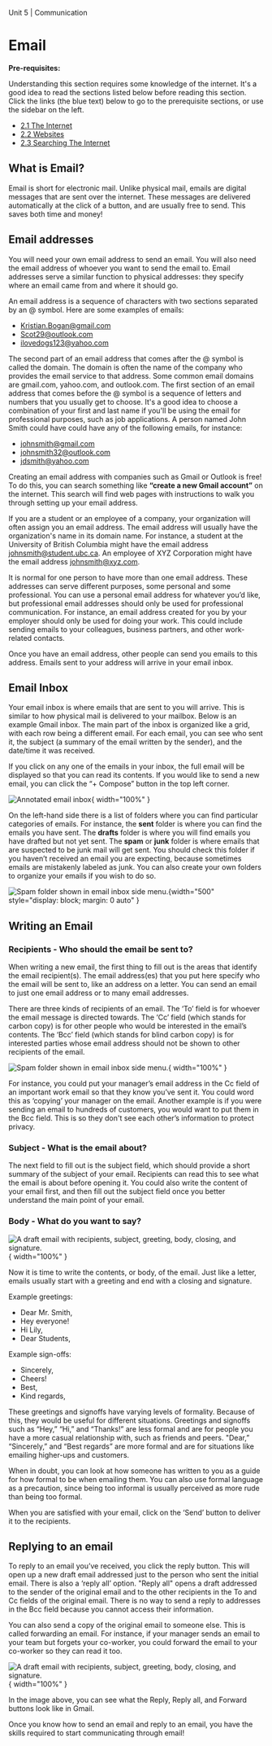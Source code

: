Unit 5 | Communication

# Email

**Pre-requisites:**

Understanding this section requires some knowledge of the internet. It's a good idea to read the sections listed below before reading this section. Click the links (the blue text) below to go to the prerequisite sections, or use the sidebar on the left.

- [2.1 The Internet](../2-apps-and-internet/2.1-the-internet.md)
- [2.2 Websites](../2-apps-and-internet/2.2-websites.md)
- [2.3 Searching The Internet](../2-apps-and-internet/2.3-searching.md)

## What is Email?

Email is short for electronic mail. Unlike physical mail, emails are digital messages that are sent over the internet. These messages are delivered automatically at the click of a button, and are usually free to send. This saves both time and money!

## Email addresses

You will need your own email address to send an email. You will also need the email address of whoever you want to send the email to. Email addresses serve a similar function to physical addresses: they specify where an email came from and where it should go.

An email address is a sequence of characters with two sections separated by an @ symbol. Here are some examples of emails:

- Kristian.Bogan@gmail.com
- Scot29@outlook.com
- ilovedogs123@yahoo.com

The second part of an email address that comes after the @ symbol is called the domain. The domain is often the name of the company who provides the email service to that address. Some common email domains are gmail.com, yahoo.com, and outlook.com. The first section of an email address that comes before the @ symbol is a sequence of letters and numbers that you usually get to choose. It's a good idea to choose a combination of your first and last name if you'll be using the email for professional purposes, such as job applications. A person named John Smith could have could have any of the following emails, for instance:

- johnsmith@gmail.com
- johnsmith32@outlook.com
- jdsmith@yahoo.com

Creating an email address with companies such as Gmail or Outlook is free! To do this, you can search something like **“create a new Gmail account”** on the internet. This search will find web pages with instructions to walk you through setting up your email address.

If you are a student or an employee of a company, your organization will often assign you an email address. The email address will usually have the organization's name in its domain name. For instance, a student at the University of British Columbia might have the email address johnsmith@student.ubc.ca. An employee of XYZ Corporation might have the email address johnsmith@xyz.com.

It is normal for one person to have more than one email address. These addresses can serve different purposes, some personal and some professional. You can use a personal email address for whatever you’d like, but professional email addresses should only be used for professional communication. For instance, an email address created for you by your employer should only be used for doing your work. This could include sending emails to your colleagues, business partners, and other work-related contacts.

Once you have an email address, other people can send you emails to this address. Emails sent to your address will arrive in your email inbox.

## Email Inbox

Your email inbox is where emails that are sent to you will arrive. This is similar to how physical mail is delivered to your mailbox. Below is an example Gmail inbox. The main part of the inbox is organized like a grid, with each row being a different email. For each email, you can see who sent it, the subject (a summary of the email written by the sender), and the date/time it was received.

If you click on any one of the emails in your inbox, the full email will be displayed so that you can read its contents. If you would like to send a new email, you can click the “+ Compose” button in the top left corner.

![Annotated email inbox](/course/5-communication/annotated-email-inbox.png){ width="100%" }

On the left-hand side there is a list of folders where you can find particular categories of emails. For instance, the **sent** folder is where you can find the emails you have sent. The **drafts** folder is where you will find emails you have drafted but not yet sent. The **spam** or **junk** folder is where emails that are suspected to be junk mail will get sent. You should check this folder if you haven’t received an email you are expecting, because sometimes emails are mistakenly labeled as junk. You can also create your own folders to organize your emails if you wish to do so.

![Spam folder shown in email inbox side menu.](/course/5-communication/spam-folder.png){width="500" style="display: block; margin: 0 auto" }

## Writing an Email

### Recipients - Who should the email be sent to?

When writing a new email, the first thing to fill out is the areas that identify the email recipient(s). The email address(es) that you put here specify who the email will be sent to, like an address on a letter. You can send an email to just one email address or to many email addresses.

There are three kinds of recipients of an email. The ‘To’ field is for whoever the email message is directed towards. The ‘Cc’ field (which stands for carbon copy) is for other people who would be interested in the email’s contents. The ‘Bcc’ field (which stands for blind carbon copy) is for interested parties whose email address should not be shown to other recipients of the email.

![Spam folder shown in email inbox side menu.](/course/5-communication/email-recipients.png){ width="100%" }

For instance, you could put your manager’s email address in the Cc field of an important work email so that they know you’ve sent it. You could word this as ‘copying’ your manager on the email. Another example is if you were sending an email to hundreds of customers, you would want to put them in the Bcc field. This is so they don't see each other’s information to protect privacy.

### Subject - What is the email about?

The next field to fill out is the subject field, which should provide a short summary of the subject of your email. Recipients can read this to see what the email is about before opening it. You could also write the content of your email first, and then fill out the subject field once you better understand the main point of your email.

### Body - What do you want to say?

![A draft email with recipients, subject, greeting, body, closing, and signature.](/course/5-communication/email-draft.png){ width="100%" }

Now it is time to write the contents, or body, of the email. Just like a letter, emails usually start with a greeting and end with a closing and signature.

Example greetings:

- Dear Mr. Smith,
- Hey everyone!
- Hi Lily,
- Dear Students,

Example sign-offs:

- Sincerely,
- Cheers!
- Best,
- Kind regards,

These greetings and signoffs have varying levels of formality. Because of this, they would be useful for different situations. Greetings and signoffs such as “Hey,” “Hi,” and “Thanks!” are less formal and are for people you have a more casual relationship with, such as friends and peers. "Dear,” “Sincerely,” and “Best regards” are more formal and are for situations like emailing higher-ups and customers.

When in doubt, you can look at how someone has written to you as a guide for how formal to be when emailing them. You can also use formal language as a precaution, since being too informal is usually perceived as more rude than being too formal.

When you are satisfied with your email, click on the ‘Send’ button to deliver it to the recipients.

## Replying to an email

To reply to an email you’ve received, you click the reply button. This will open up a new draft email addressed just to the person who sent the initial email. There is also a ‘reply all’ option. "Reply all" opens a draft addressed to the sender of the original email and to the other recipients in the To and Cc fields of the original email. There is no way to send a reply to addresses in the Bcc field because you cannot access their information.

You can also send a copy of the original email to someone else. This is called forwarding an email. For instance, if your manager sends an email to your team but forgets your co-worker, you could forward the email to your co-worker so they can read it too.

![A draft email with recipients, subject, greeting, body, closing, and signature.](/course/5-communication/email-reply-options.png){ width="100%" }

In the image above, you can see what the Reply, Reply all, and Forward buttons look like in Gmail.

Once you know how to send an email and reply to an email, you have the skills required to start communicating through email!
